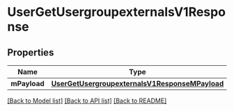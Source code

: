 # UserGetUsergroupexternalsV1Response

## Properties
Name | Type | Description | Notes
------------ | ------------- | ------------- | -------------
**mPayload** | [**UserGetUsergroupexternalsV1ResponseMPayload**](UserGetUsergroupexternalsV1ResponseMPayload.md) |  | 

[[Back to Model list]](../README.md#documentation-for-models) [[Back to API list]](../README.md#documentation-for-api-endpoints) [[Back to README]](../README.md)


